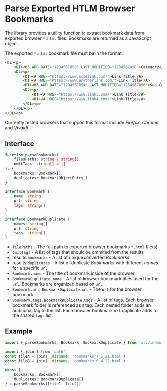 # Parse Exported HTLM Browser Bookmarks

The library provides a utility function to extract bookmark data from exported browser `*.html` files. Bookmarks are returned as a JavaScript object.

The exported `*.html` bookmark file must be in the format:

```html
<DL><p>
    <DT><H3 ADD_DATE="1234567890" LAST_MODIFIED="1234567890">Category</H3>
    <DL><p>
        <DT><A HREF="https://www.somelink.com/">Link Title</A>
        <DT><A HREF="https://www.anotherlink.com/">Link Title</A>
        <DT><H3 ADD_DATE="1234567890" LAST_MODIFIED="1234567890">Sub Category</H3>
        <DL><p>
            <DT><A HREF="https://www.link3.com/">Link Title</A>
            <DT><A HREF="https://www.link4.com/">Link Title</A>
        </DL><p>
    </DL><p>
</DL><p>
```

Currently tested browsers that support this format include _Firefox_, _Chrome_, and _Vivaldi_

## Interface

```ts
function parseBookmarks(
    filesPaths: string | string[],
    omitTags: string[] = []
): {
    bookmarks: Bookmark[]
    duplicates: BookmarkObjectEntry[]
}

interface Bookmark {
    name: string
    url: string
    tags: string[]
}

interface BookmarkDuplicate {
    names: string[]
    url: string
    tags: string[]
}
```

-   `filePaths` - The full path to exported browser bookmarks `*.html` file(s)
-   `omitTags` - A list of tags that should be ommited from the results
-   results.`bookmarks` - A list of unique converted _Bookmarks_
-   results.`duplicates` - A list of duplicate _Bookmarks_ with different _names_ for a specific `url`.
-   `Bookmark.name` - The title of bookmark inside of the browser
-   `BookmarkDuplicate.name` - A list of browser bookmark titles used for the `url`. Bookmarks are organized based on `url`
-   `Bookmark.url`, `BookmarkDuplicate.url` - The `url` for the browser bookmark
-   `Bookmark.tags`, `BookmarkDuplicate.tags` - A list of tags. Each browser bookmark folder is referenced as a tag. Each nested folder adds an additional tag to the list. Each browser bookmark `url` duplicate adds to the shared `tags` list.

## Example

```ts
import { parseBookmarks, Bookmark, BookmarkDuplicate } from 'src/index'

import { join } from 'path'
const fileA = join(__dirname, 'bookmarks_7_1_21.html')
const fileB = join(__dirname, 'bookmarks_6_4_22.html')

const {
    bookmarks: Bookmark[],
    duplicates: BookmarkDuplicate[]
} = parseBookmarks([file1, file2])
```
